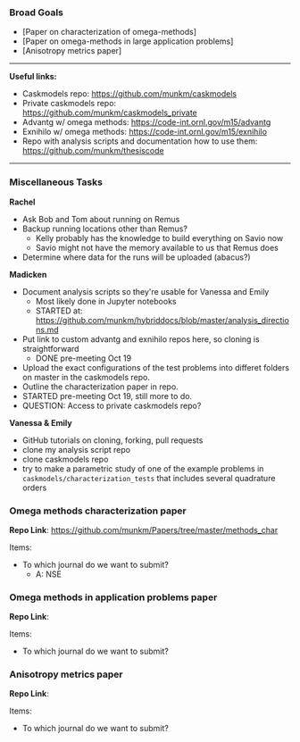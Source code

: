 ### Broad Goals
* [Paper on characterization of omega-methods]
* [Paper on omega-methods in large application problems]
* [Anisotropy metrics paper]

***

**Useful links:**
* Caskmodels repo: https://github.com/munkm/caskmodels
* Private caskmodels repo: https://github.com/munkm/caskmodels_private
* Advantg w/ omega methods:  https://code-int.ornl.gov/m15/advantg
* Exnihilo w/ omega methods: https://code-int.ornl.gov/m15/exnihilo
* Repo with analysis scripts and documentation how to use them:
  https://github.com/munkm/thesiscode

***

### Miscellaneous Tasks
**Rachel**
* Ask Bob and Tom about running on Remus
* Backup running locations other than Remus?
  * Kelly probably has the knowledge to build everything on Savio now
  * Savio might not have the memory available to us that Remus does
* Determine where data for the runs will be uploaded (abacus?) 

**Madicken**
* Document analysis scripts so they're usable for Vanessa and Emily
  * Most likely done in Jupyter notebooks
  * STARTED at:
    https://github.com/munkm/hybriddocs/blob/master/analysis_directions.md
* Put link to custom advantg and exnihilo repos here, so cloning is
  straightforward
  * DONE pre-meeting Oct 19
* Upload the exact configurations of the test problems into differet folders on
  master in the caskmodels repo. 
* Outline the characterization paper in repo.
 * STARTED pre-meeting Oct 19, still more to do. 
* QUESTION: Access to private caskmodels repo? 

**Vanessa & Emily**
* GitHub tutorials on cloning, forking, pull requests
* clone my analysis script repo
* clone caskmodels repo
* try to make a parametric study of one of the example problems in
  `caskmodels/characterization_tests` that includes several quadrature orders

### Omega methods characterization paper

**Repo Link**: https://github.com/munkm/Papers/tree/master/methods_char

Items:
* To which journal do we want to submit? 
  * A: NSE

### Omega methods in application problems paper

**Repo Link**:

Items:
* To which journal do we want to submit? 

### Anisotropy metrics paper

**Repo Link**:

Items:
* To which journal do we want to submit? 

